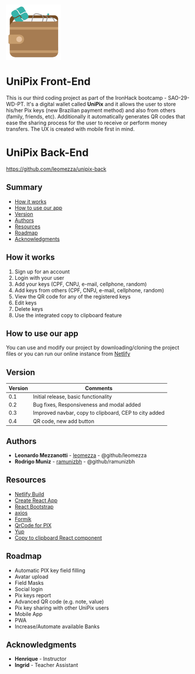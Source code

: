 <img src="./src/img/UniPix-logo.png" width="150" height="150" alt="Unipix Logo">

# UniPix Front-End

This is our third coding project as part of the IronHack bootcamp - SAO-29-WD-PT. It's a digital wallet called **UniPix** and it allows the user to store his/her Pix keys (new Brazilian payment method) and also from others (family, friends, etc). Additionally it automatically generates QR codes that ease the sharing process for the user to receive or perform money transfers. The UX is created with mobile first in mind.

# UniPix Back-End

https://github.com/leomezza/unipix-back

## Summary

- [How it works](#how-it-works)
- [How to use our app](#how-to-use-our-app)
- [Version](#version)
- [Authors](#authors)
- [Resources](#resources)
- [Roadmap](#roadmap)
- [Acknowledgments](#acknowledgments)

## How it works

1. Sign up for an account
2. Login with your user
3. Add your keys (CPF, CNPJ, e-mail, cellphone, random)
4. Add keys from others (CPF, CNPJ, e-mail, cellphone, random)
5. View the QR code for any of the registered keys
6. Edit keys
7. Delete keys
8. Use the integrated copy to clipboard feature

## How to use our app

You can use and modify our project by downloading/cloning the project files or you can run our online instance from [Netlify](https://unipix.netlify.app/)

## Version

| Version | Comments                                              |
| ------- | ----------------------------------------------------- |
| 0.1     | Initial release, basic functionality                  |
| 0.2     | Bug fixes, Responsiveness and modal added             |
| 0.3     | Improved navbar, copy to clipboard, CEP to city added |
| 0.4     | QR code, new add button                               |

## Authors

- **Leonardo Mezzanotti** - [leomezza](https://github.com/leomezza) - @github/leomezza
- **Rodrigo Muniz** - [ramunizbh](https://github.com/ramunizbh) - @github/ramunizbh

## Resources

- [Netlify Build](https://www.netlify.com/products/build/)
- [Create React App](https://create-react-app.dev/)
- [React Bootstrap](https://react-bootstrap.github.io/)
- [axios](https://github.com/axios/axios)
- [Formik](https://formik.org/)
- [QrCode for PIX](https://www.npmjs.com/package/qrcode-pix)
- [Yup](https://github.com/jquense/yup)
- [Copy to clipboard React component](https://github.com/nkbt/react-copy-to-clipboard)

## Roadmap

- Automatic PIX key field filling
- Avatar upload
- Field Masks
- Social login
- Pix keys report
- Advanced QR code (e.g. note, value)
- Pix key sharing with other UniPix users
- Mobile App
- PWA
- Increase/Automate available Banks

## Acknowledgments

- **Henrique** - Instructor
- **Ingrid** - Teacher Assistant
